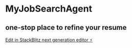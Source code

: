 # MyJobSearchAgent

## one-stop place to refine your resume

[Edit in StackBlitz next generation editor ⚡️](https://stackblitz.com/~/github.com/AlexAggarwal/MyJobSearchAgent)
